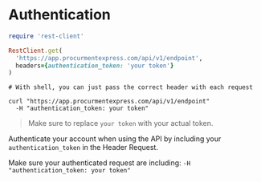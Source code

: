 # Authentication

```ruby
require 'rest-client'

RestClient.get(
  'https://app.procurmentexpress.com/api/v1/endpoint',
  headers={authentication_token: 'your token'}
)
```

```shell
# With shell, you can just pass the correct header with each request

curl "https://app.procurmentexpress.com/api/v1/endpoint"
  -H "authentication_token: your token"
```

> Make sure to replace `your token` with your actual token.

Authenticate your account when using the API by including your
`authentication_token` in the Header Request.

Make sure your authenticated request are including: `-H "authentication_token: your token"`

